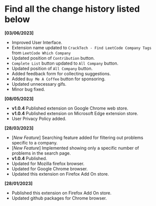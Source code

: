 # Find all the change history listed below 

**[03/06/2023]**
- Improved User Interface.
- Extension name updated to `CrackTech - Find LeetCode Company Tags` from `LeetCode Which Company`
- Updated position of `Contribution` button.
- `Complete List` button updated to `All Company` button.
- Updated position of `All Company` button.
- Added feedback form for collecting suggestions.
- Added `Buy Me A Coffee` button for sponsoring.
- Updated unnecessary gifs.
- Minor bug fixed.

**[08/05/2023]**
- **v1.0.4** Published extension on Google Chrome web store.
- **v1.0.4** Published extension on Microsoft Edge extension store.
- User Privacy Policy added.

**[28/03/2023]**
- [*New Feature*] Searching feature added for filtering out problems specific to a company.
- [*New Feature*] Implemented showing only a specific number of problems in the search page.
- **v1.0.4** Published.
- Updated for Mozilla firefox browser.
- Updated for Google Chrome browser.
- Updated this extension on Firefox Add On store.

**[28/01/2023]**
- Published this extension on Firefox Add On store.
- Updated github packages for Chrome browser.
